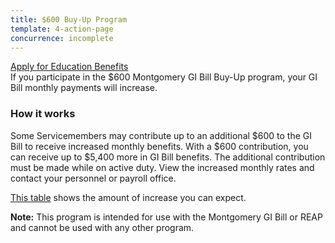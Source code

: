 ```yaml
---
title: $600 Buy-Up Program
template: 4-action-page
concurrence: incomplete
---
```


<div class="main" role="main" markdown="0">

<div class="va-action-bar--header">
  <div class="row">
    <div class="small-12 columns">
      <a class="usa-button-primary va-button-primary" href="/education/apply-for-education-benefits/">Apply for Education Benefits</a>
    </div>
  </div>
</div>

<div class="section one" markdown="0">
<div class="primary" markdown="0">
<div class="row" markdown="0">
<div class="small-12 columns usa-content">

<div markdown="1">
If you participate in the $600 Montgomery GI Bill Buy-Up program, your GI Bill monthly payments will increase.

### How it works

Some Servicemembers may contribute up to an additional $600 to the GI Bill to receive increased monthly benefits. With a $600 contribution, you can receive up to $5,400 more in GI Bill benefits. The additional contribution must be made while on active duty. View the increased monthly rates and contact your personnel or payroll office.

[This table](http://www.benefits.va.gov/gibill/resources/benefits_resources/rates/600_buyup.asp) shows the amount of increase you can expect.

**Note:** This program is intended for use with the Montgomery GI Bill or REAP and cannot be used with any other program.
</div>
</div>

</div>
</div>


</div>
